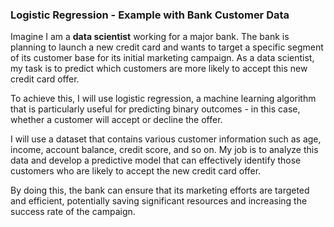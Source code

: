 ### Logistic Regression - Example with Bank Customer Data 

Imagine I am a **data scientist** working for a major bank. The bank is planning to launch a new credit card and wants to target a specific segment of its customer base for its initial marketing campaign. As a data scientist, my task is to predict which customers are more likely to accept this new credit card offer.

To achieve this, I will use logistic regression, a machine learning algorithm that is particularly useful for predicting binary outcomes - in this case, whether a customer will accept or decline the offer.

I will use a dataset that contains various customer information such as age, income, account balance, credit score, and so on. My job is to analyze this data and develop a predictive model that can effectively identify those customers who are likely to accept the new credit card offer.

By doing this, the bank can ensure that its marketing efforts are targeted and efficient, potentially saving significant resources and increasing the success rate of the campaign.